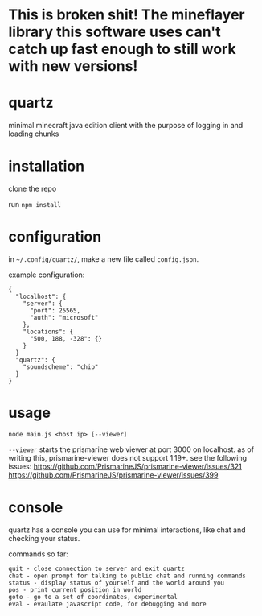 # This is broken shit! The mineflayer library this software uses can't catch up fast enough to still work with new versions!

# quartz
minimal minecraft java edition client with the purpose of logging in and loading chunks

# installation
clone the repo

run `npm install`

# configuration

in `~/.config/quartz/`, make a new file called `config.json`.

example configuration:

```
{
  "localhost": {
    "server": {
      "port": 25565,
      "auth": "microsoft"
    },
    "locations": {
      "500, 188, -328": {}
    }
  }
  "quartz": {
    "soundscheme": "chip"
  }
}
```

# usage

`node main.js <host ip> [--viewer]`

`--viewer` starts the prismarine web viewer at port 3000 on localhost. as of writing this, prismarine-viewer does not support 1.19+.
see the following issues:
https://github.com/PrismarineJS/prismarine-viewer/issues/321
https://github.com/PrismarineJS/prismarine-viewer/issues/399

# console

quartz has a console you can use for minimal interactions, like chat and checking your status.

commands so far:
```
quit - close connection to server and exit quartz
chat - open prompt for talking to public chat and running commands
status - display status of yourself and the world around you
pos - print current position in world
goto - go to a set of coordinates, experimental
eval - evaulate javascript code, for debugging and more
```
